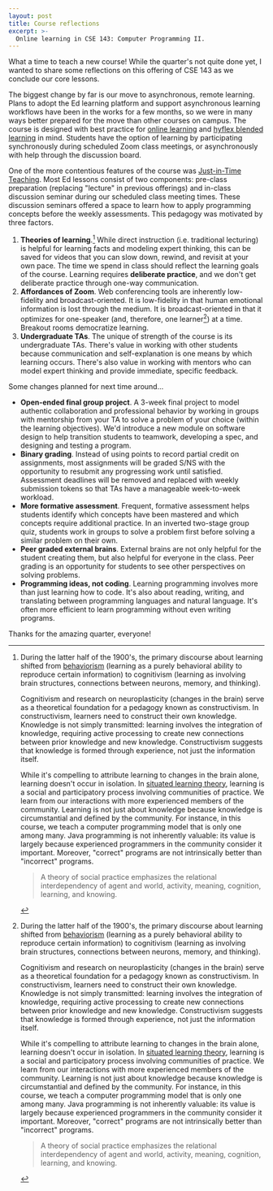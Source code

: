 ```yaml
---
layout: post
title: Course reflections
excerpt: >-
  Online learning in CSE 143: Computer Programming II.
---
```


What a time to teach a new course! While the quarter's not quite done yet, I wanted to share some reflections on this offering of CSE 143 as we conclude our core lessons.

The biggest change by far is our move to asynchronous, remote learning. Plans to adopt the Ed learning platform and support asynchronous learning workflows have been in the works for a few months, so we were in many ways better prepared for the move than other courses on campus. The course is designed with best practice for [online learning](https://www.youtube.com/watch?v=a5PK71a7ShU) and [hyflex blended learning](https://rtalbert.org/research-report-experiencing-the-hyflex-model/) in mind. Students have the option of learning by participating synchronously during scheduled Zoom class meetings, or asynchronously with help through the discussion board.

One of the more contentious features of the course was [Just-in-Time Teaching](https://cft.vanderbilt.edu/guides-sub-pages/just-in-time-teaching-jitt/). Most Ed lessons consist of two components: pre-class preparation (replacing "lecture" in previous offerings) and in-class discussion seminar during our scheduled class meeting times. These discussion seminars offered a space to learn how to apply programming concepts before the weekly assessments. This pedagogy was motivated by three factors.

1. **Theories of learning**.[^1] While direct instruction (i.e. traditional lecturing) is helpful for learning facts and modeling expert thinking, this can be saved for videos that you can slow down, rewind, and revisit at your own pace. The time we spend in class should reflect the learning goals of the course. Learning requires **deliberate practice**, and we don't get deliberate practice through one-way communication.
1. **Affordances of Zoom**. Web conferencing tools are inherently low-fidelity and broadcast-oriented. It is low-fidelity in that human emotional information is lost through the medium. It is broadcast-oriented in that it optimizes for one-speaker (and, therefore, one learner[^1]) at a time. Breakout rooms democratize learning.
1. **Undergraduate TAs**. The unique of strength of the course is its undergraduate TAs. There's value in working with other students because communication and self-explanation is one means by which learning occurs. There's also value in working with mentors who can model expert thinking and provide immediate, specific feedback.

[^1]: During the latter half of the 1900's, the primary discourse about learning shifted from [behaviorism](https://computinged.wordpress.com/2020/01/27/thorndike-won-dewey-lost-the-most-important-thing-to-know-about-the-us-education-system/) (learning as a purely behavioral ability to reproduce certain information) to cognitivism (learning as involving brain structures, connections between neurons, memory, and thinking).

      Cognitivism and research on neuroplasticity (changes in the brain) serve as a theoretical foundation for a pedagogy known as constructivism. In constructivism, learners need to construct their own knowledge. Knowledge is not simply transmitted: learning involves the integration of knowledge, requiring active processing to create new connections between prior knowledge and new knowledge. Constructivism suggests that knowledge is formed through experience, not just the information itself.

      While it's compelling to attribute learning to changes in the brain alone, learning doesn't occur in isolation. In [situated learning theory](https://laurenmarg.com/2018/09/07/book-summary-lave-wenger-1991-situated-learning-legitimate-peripheral-participation/), learning is a social and participatory process involving communities of practice. We learn from our interactions with more experienced members of the community. Learning is not just about knowledge because knowledge is circumstantial and defined by the community. For instance, in this course, we teach a computer programming model that is only one among many. Java programming is not inherently valuable: its value is largely because experienced programmers in the community consider it important. Moreover, "correct" programs are not intrinsically better than "incorrect" programs.

      > A theory of social practice emphasizes the relational interdependency of agent and world, activity, meaning, cognition, learning, and knowing.

Some changes planned for next time around...

- **Open-ended final group project**. A 3-week final project to model authentic collaboration and professional behavior by working in groups with mentorship from your TA to solve a problem of your choice (within the learning objectives). We'd introduce a new module on software design to help transition students to teamwork, developing a spec, and designing and testing a program.
- **Binary grading**. Instead of using points to record partial credit on assignments, most assignments will be graded S/NS with the opportunity to resubmit any progressing work until satisfied. Assessment deadlines will be removed and replaced with weekly submission tokens so that TAs have a manageable week-to-week workload.
- **More formative assessment**. Frequent, formative assessment helps students identify which concepts have been mastered and which concepts require additional practice. In an inverted two-stage group quiz, students work in groups to solve a problem first before solving a similar problem on their own.
- **Peer graded external brains**. External brains are not only helpful for the student creating them, but also helpful for everyone in the class. Peer grading is an opportunity for students to see other perspectives on solving problems.
- **Programming ideas, not coding**. Learning programming involves more than just learning how to code. It's also about reading, writing, and translating between programming languages and natural language. It's often more efficient to learn programming without even writing programs.

Thanks for the amazing quarter, everyone!
